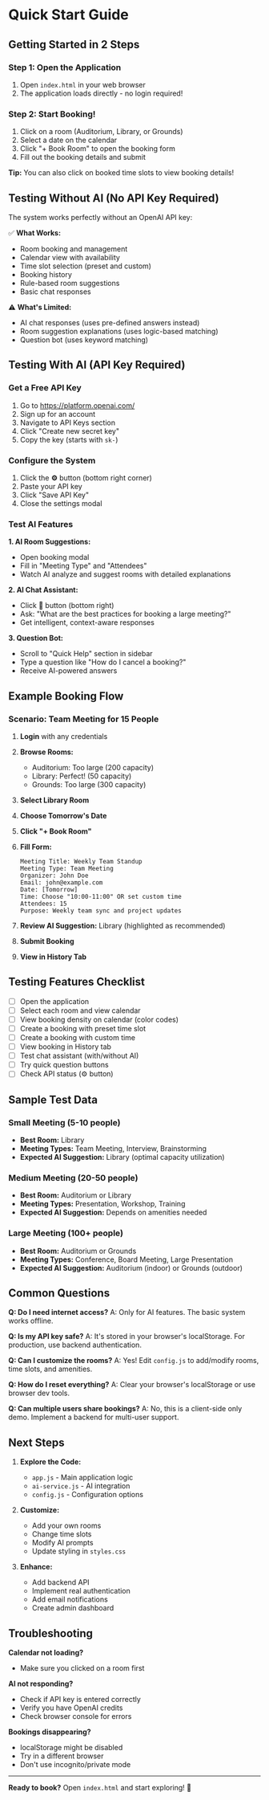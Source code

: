 # Quick Start Guide

## Getting Started in 2 Steps

### Step 1: Open the Application
1. Open `index.html` in your web browser
2. The application loads directly - no login required!

### Step 2: Start Booking!
1. Click on a room (Auditorium, Library, or Grounds)
2. Select a date on the calendar
3. Click "+ Book Room" to open the booking form
4. Fill out the booking details and submit

**Tip:** You can also click on booked time slots to view booking details!

## Testing Without AI (No API Key Required)

The system works perfectly without an OpenAI API key:

✅ **What Works:**
- Room booking and management
- Calendar view with availability
- Time slot selection (preset and custom)
- Booking history
- Rule-based room suggestions
- Basic chat responses

⚠️ **What's Limited:**
- AI chat responses (uses pre-defined answers instead)
- Room suggestion explanations (uses logic-based matching)
- Question bot (uses keyword matching)

## Testing With AI (API Key Required)

### Get a Free API Key

1. Go to https://platform.openai.com/
2. Sign up for an account
3. Navigate to API Keys section
4. Click "Create new secret key"
5. Copy the key (starts with `sk-`)

### Configure the System

1. Click the **⚙️** button (bottom right corner)
2. Paste your API key
3. Click "Save API Key"
4. Close the settings modal

### Test AI Features

**1. AI Room Suggestions:**
- Open booking modal
- Fill in "Meeting Type" and "Attendees"
- Watch AI analyze and suggest rooms with detailed explanations

**2. AI Chat Assistant:**
- Click **💬** button (bottom right)
- Ask: "What are the best practices for booking a large meeting?"
- Get intelligent, context-aware responses

**3. Question Bot:**
- Scroll to "Quick Help" section in sidebar
- Type a question like "How do I cancel a booking?"
- Receive AI-powered answers

## Example Booking Flow

### Scenario: Team Meeting for 15 People

1. **Login** with any credentials
2. **Browse Rooms:**
   - Auditorium: Too large (200 capacity)
   - Library: Perfect! (50 capacity)
   - Grounds: Too large (300 capacity)

3. **Select Library Room**
4. **Choose Tomorrow's Date**
5. **Click "+ Book Room"**
6. **Fill Form:**
   ```
   Meeting Title: Weekly Team Standup
   Meeting Type: Team Meeting
   Organizer: John Doe
   Email: john@example.com
   Date: [Tomorrow]
   Time: Choose "10:00-11:00" OR set custom time
   Attendees: 15
   Purpose: Weekly team sync and project updates
   ```

7. **Review AI Suggestion:** Library (highlighted as recommended)
8. **Submit Booking**
9. **View in History Tab**

## Testing Features Checklist

- [ ] Open the application
- [ ] Select each room and view calendar
- [ ] View booking density on calendar (color codes)
- [ ] Create a booking with preset time slot
- [ ] Create a booking with custom time
- [ ] View booking in History tab
- [ ] Test chat assistant (with/without AI)
- [ ] Try quick question buttons
- [ ] Check API status (⚙️ button)

## Sample Test Data

### Small Meeting (5-10 people)
- **Best Room:** Library
- **Meeting Types:** Team Meeting, Interview, Brainstorming
- **Expected AI Suggestion:** Library (optimal capacity utilization)

### Medium Meeting (20-50 people)
- **Best Room:** Auditorium or Library
- **Meeting Types:** Presentation, Workshop, Training
- **Expected AI Suggestion:** Depends on amenities needed

### Large Meeting (100+ people)
- **Best Room:** Auditorium or Grounds
- **Meeting Types:** Conference, Board Meeting, Large Presentation
- **Expected AI Suggestion:** Auditorium (indoor) or Grounds (outdoor)

## Common Questions

**Q: Do I need internet access?**
A: Only for AI features. The basic system works offline.

**Q: Is my API key safe?**
A: It's stored in your browser's localStorage. For production, use backend authentication.

**Q: Can I customize the rooms?**
A: Yes! Edit `config.js` to add/modify rooms, time slots, and amenities.

**Q: How do I reset everything?**
A: Clear your browser's localStorage or use browser dev tools.

**Q: Can multiple users share bookings?**
A: No, this is a client-side only demo. Implement a backend for multi-user support.

## Next Steps

1. **Explore the Code:**
   - `app.js` - Main application logic
   - `ai-service.js` - AI integration
   - `config.js` - Configuration options

2. **Customize:**
   - Add your own rooms
   - Change time slots
   - Modify AI prompts
   - Update styling in `styles.css`

3. **Enhance:**
   - Add backend API
   - Implement real authentication
   - Add email notifications
   - Create admin dashboard

## Troubleshooting

**Calendar not loading?**
- Make sure you clicked on a room first

**AI not responding?**
- Check if API key is entered correctly
- Verify you have OpenAI credits
- Check browser console for errors

**Bookings disappearing?**
- localStorage might be disabled
- Try in a different browser
- Don't use incognito/private mode

---

**Ready to book?** Open `index.html` and start exploring! 🚀
